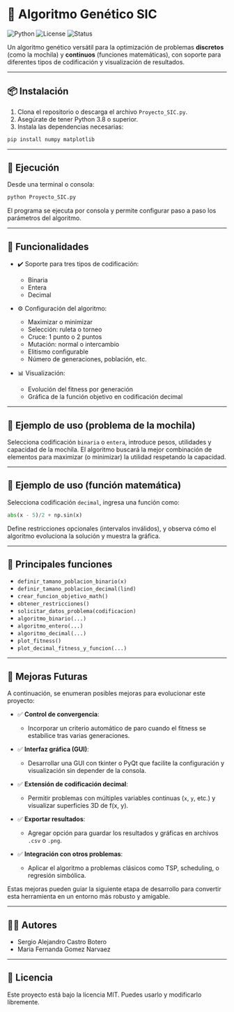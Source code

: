 # 🧬 Algoritmo Genético SIC

![Python](https://img.shields.io/badge/Python-3.8%2B-blue)
![License](https://img.shields.io/badge/License-MIT-green)
![Status](https://img.shields.io/badge/Status-Terminado-brightgreen)

Un algoritmo genético versátil para la optimización de problemas **discretos** (como la mochila) y **continuos** (funciones matemáticas), con soporte para diferentes tipos de codificación y visualización de resultados.

---

## 📦 Instalación

1. Clona el repositorio o descarga el archivo `Proyecto_SIC.py`.
2. Asegúrate de tener Python 3.8 o superior.
3. Instala las dependencias necesarias:

```bash
pip install numpy matplotlib
```

---

## 🚀 Ejecución

Desde una terminal o consola:

```bash
python Proyecto_SIC.py
```

El programa se ejecuta por consola y permite configurar paso a paso los parámetros del algoritmo.

---

## 🧠 Funcionalidades

- ✔️ Soporte para tres tipos de codificación:
  - Binaria
  - Entera
  - Decimal

- ⚙️ Configuración del algoritmo:
  - Maximizar o minimizar
  - Selección: ruleta o torneo
  - Cruce: 1 punto o 2 puntos
  - Mutación: normal o intercambio
  - Elitismo configurable
  - Número de generaciones, población, etc.

- 📊 Visualización:
  - Evolución del fitness por generación
  - Gráfica de la función objetivo en codificación decimal

---

## 📌 Ejemplo de uso (problema de la mochila)

Selecciona codificación `binaria` o `entera`, introduce pesos, utilidades y capacidad de la mochila. El algoritmo buscará la mejor combinación de elementos para maximizar (o minimizar) la utilidad respetando la capacidad.

---

## 📌 Ejemplo de uso (función matemática)

Selecciona codificación `decimal`, ingresa una función como:

```python
abs(x - 5)/2 + np.sin(x)
```

Define restricciones opcionales (intervalos inválidos), y observa cómo el algoritmo evoluciona la solución y muestra la gráfica.

---

## 🔧 Principales funciones

- `definir_tamano_poblacion_binario(x)`
- `definir_tamano_poblacion_decimal(lind)`
- `crear_funcion_objetivo_math()`
- `obtener_restricciones()`
- `solicitar_datos_problema(codificacion)`
- `algoritmo_binario(...)`
- `algoritmo_entero(...)`
- `algoritmo_decimal(...)`
- `plot_fitness()`
- `plot_decimal_fitness_y_funcion(...)`

---

## 🔮 Mejoras Futuras

A continuación, se enumeran posibles mejoras para evolucionar este proyecto:

- ✅ **Control de convergencia**:
  - Incorporar un criterio automático de paro cuando el fitness se estabilice tras varias generaciones.

- ✅ **Interfaz gráfica (GUI)**:
  - Desarrollar una GUI con tkinter o PyQt que facilite la configuración y visualización sin depender de la consola.

- ✅ **Extensión de codificación decimal**:
  - Permitir problemas con múltiples variables continuas (`x`, `y`, etc.) y visualizar superficies 3D de f(x, y).

- ✅ **Exportar resultados**:
  - Agregar opción para guardar los resultados y gráficas en archivos `.csv` o `.png`.

- ✅ **Integración con otros problemas**:
  - Aplicar el algoritmo a problemas clásicos como TSP, scheduling, o regresión simbólica.

Estas mejoras pueden guiar la siguiente etapa de desarrollo para convertir esta herramienta en un entorno más robusto y amigable.

---

## 🧑‍💻 Autores

- Sergio Alejandro Castro Botero  
- Maria Fernanda Gomez Narvaez

---

## 📄 Licencia

Este proyecto está bajo la licencia MIT. Puedes usarlo y modificarlo libremente.

